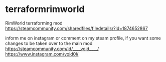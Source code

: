 # terraformrimworld
RimWorld terraforming mod
https://steamcommunity.com/sharedfiles/filedetails/?id=1874652867

inform me on instagram or comment on my steam profile, if you want some changes to be taken over to the main mod
https://steamcommunity.com/id/____void____/
https://www.instagram.com/void0l/
